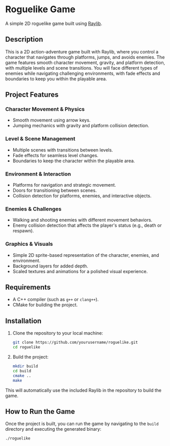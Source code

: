 # Roguelike Game

A simple 2D roguelike game built using [Raylib](https://www.raylib.com/).

## Description

This is a 2D action-adventure game built with Raylib, where you control a character that navigates through platforms, jumps, and avoids enemies. The game features smooth character movement, gravity, and platform detection, with multiple levels and scene transitions. You will face different types of enemies while navigating challenging environments, with fade effects and boundaries to keep you within the playable area.

## Project Features

### Character Movement & Physics
- Smooth movement using arrow keys.
- Jumping mechanics with gravity and platform collision detection.

### Level & Scene Management
- Multiple scenes with transitions between levels.
- Fade effects for seamless level changes.
- Boundaries to keep the character within the playable area.

### Environment & Interaction
- Platforms for navigation and strategic movement.
- Doors for transitioning between scenes.
- Collision detection for platforms, enemies, and interactive objects.

### Enemies & Challenges
- Walking and shooting enemies with different movement behaviors.
- Enemy collision detection that affects the player's status (e.g., death or respawn).

### Graphics & Visuals
- Simple 2D sprite-based representation of the character, enemies, and environment.
- Background layers for added depth.
- Scaled textures and animations for a polished visual experience.

## Requirements

- A C++ compiler (such as `g++` or `clang++`).
- CMake for building the project.

## Installation

1. Clone the repository to your local machine:

    ```bash
    git clone https://github.com/yourusername/roguelike.git
    cd roguelike
    ```

2. Build the project:

    ```bash
    mkdir build
    cd build
    cmake ..
    make
    ```

This will automatically use the included Raylib in the repository to build the game.

## How to Run the Game

Once the project is built, you can run the game by navigating to the `build` directory and executing the generated binary:

```bash
./roguelike